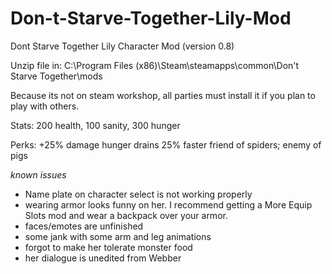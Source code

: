 # Don-t-Starve-Together-Lily-Mod

Dont Starve Together Lily Character Mod (version 0.8)

Unzip file in:
C:\Program Files (x86)\Steam\steamapps\common\Don't Starve Together\mods

Because its not on steam workshop, all parties must install it if you plan to play with others.

Stats:
200 health, 100 sanity, 300 hunger

Perks:
+25% damage
hunger drains 25% faster
friend of spiders; enemy of pigs

*known issues*
- Name plate on character select is not working properly
- wearing armor looks funny on her. I recommend getting a More Equip Slots mod and wear a backpack over your armor.
- faces/emotes are unfinished
- some jank with some arm and leg animations
- forgot to make her tolerate monster food
- her dialogue is unedited from Webber
